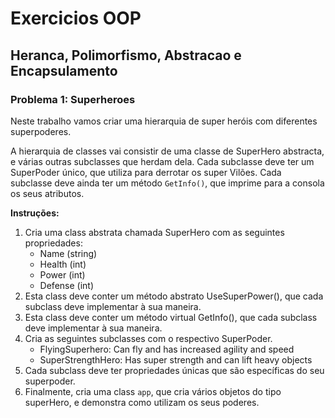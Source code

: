 # Exercicios OOP

## Heranca, Polimorfismo, Abstracao e Encapsulamento

### Problema 1: Superheroes

Neste trabalho vamos criar uma hierarquia de super heróis com diferentes superpoderes.

A hierarquia de classes vai consistir de uma classe de SuperHero abstracta, e várias outras subclasses que herdam dela.
Cada subclasse deve ter um SuperPoder único, que utiliza para derrotar os super Vilões.
Cada subclasse deve ainda ter um método `GetInfo()`, que imprime para a consola os seus atributos.

**Instruções:**

  1. Cria uma class abstrata chamada SuperHero com as seguintes propriedades:
      * Name (string)
      * Health (int)
      * Power (int)
      * Defense (int)
  2. Esta class deve conter um método abstrato UseSuperPower(), que cada subclass deve implementar à sua maneira.
  3. Esta class deve conter um método virtual GetInfo(), que cada subclass deve implementar à sua maneira.
  4. Cria as seguintes subclasses com o respectivo SuperPoder.
      * FlyingSuperhero: Can fly and has increased agility and speed
      * SuperStrengthHero: Has super strength and can lift heavy objects
  5. Cada subclass deve ter propriedades únicas que são específicas do seu superpoder.
  6. Finalmente, cria uma class `app`, que cria vários objetos do tipo superHero, e demonstra como utilizam os seus poderes.
